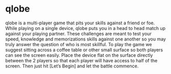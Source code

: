 # qlobe

qlobe is a multi-player game that pits your skills against a friend or foe. While playing on a single device, qlobe puts you in a head to head match up against your playing partner. These challenges are meant to test your speed, knowledge and memorizations skills against one another so you may truly answer the question of who is most skillful. To play the game we suggest sitting across a coffee table or other small surface so both players can see the screen easily. Place the device flat on the surface directly between the 2 players so that each player will have access to half of the screen. Then just hit [Let’s Begin] and let the battle commence. 
